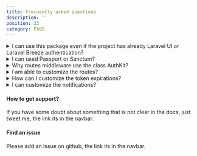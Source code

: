 ```yaml
---
title: Frecuently asked questions
description: ''
position: 23
category: FAQS
---
```


<details class="my-4">
  <summary class="text-gray-800 font-semibold">I can use this package even if the project has already Laravel UI or Laravel Breeze authentication?</summary>
  <p class="text-gray-700">Yes, thats why the package routes use custom route names and custom notifications.</p>
</details>

<details class="my-4">
  <summary class="text-gray-800 font-semibold">I can used Passport or Sanctum?</summary>
  <p class="text-gray-700">You can use both, but only one at the time, if its a concern in the future you can open an issue if your app use both.</p>
</details>


<details class="my-4">
  <summary class="text-gray-800 font-semibold">Why routes middleware use the class AuthKit?</summary>
  <p class="text-gray-700">It returns the correct auth middleware based on the package that you are using Passport or Sanctum, but you can remove it and use the correct string middleware.</p>
</details>

<details class="my-4">
  <summary class="text-gray-800 font-semibold">I am able to customize the routes?</summary>
  <p class="text-gray-700">When you install the package it adds all the code to your app so you can change the API routes names as you need just take care to update the notifications links, in the docs you will find where to customize every feature.</p>
</details>

<details class="my-4">
    <summary class="text-gray-800 font-semibold">How can I customize the token expirations?</summary>

```php
    // In config/auth.php

    // To change password confirmation timeout
    'password_timeout' => 10800,

    // To change email verification timeout
    'auth' => [
        'verification' => [
            'expire' => 10800
        ]
    ]

    // Here you may define the amount of seconds.
```
</details>

<details class="my-4">
  <summary class="text-gray-800 font-semibold">I can customize the notifications?</summary>
  <p class="text-gray-700">Yes, you can publish the notifications assets, create your own mailable and pass this mailable to the custom notifications.</p>
  <a target="_blank" href="https://laravel.com/docs/8.x/notifications#customizing-the-templates">Here you can get more information about it</a>
</details>

#### How to get support?

If you have some doubt about something that is not clear in the docs, just tweet me, the link its in the navbar.

#### Find an issue

Please add an issue on github, the link its in the navbar.